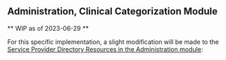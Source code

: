 ## Administration, Clinical Categorization Module

** WIP as of 2023-06-29 **

For this specific implementation, a slight modification will be made to the [Service Provider Directory Resources in the Administration module](https://www.hl7.org/fhir/administration-module.html#dir-reg):

